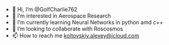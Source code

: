 - 👋 Hi, I’m @GolfCharlie762
- 👀 I’m interested in Aerospace Research
- 🌱 I’m currently learning Neural Networks in python amd c++
- 💞️ I’m looking to collaborate with Roscosmos
- 📫 How to reach me koltovskiy.alexey@icloud.com

<!---
GolfCharlie762/GolfCharlie762 is a ✨ special ✨ repository because its `README.md` (this file) appears on your GitHub profile.
You can click the Preview link to take a look at your changes.
--->
